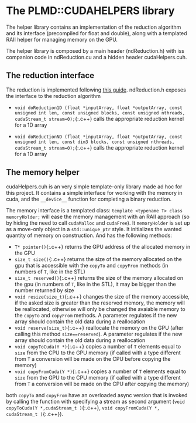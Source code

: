 # The PLMD::CUDAHELPERS library

The helper library contains an implementation of the reduction algorithm and its interface (precompiled for float and double), along with a templated RAII helper for managing memory on the GPU.

The helper library is composed by a main header (ndReduction.h) with iss companion code in ndReduction.cu and a hidden header cudaHelpers.cuh.

## The reduction interface

The reduction is implemented following [this guide](https://developer.download.nvidia.com/assets/cuda/files/reduction.pdf). ndReduction.h exposes the interface to the reduction algorithm

- `void doReduction1D (float *inputArray,
 float *outputArray,
 const unsigned int len,
 const unsigned blocks,
 const unsigned nthreads,
 cudaStream_t stream=0);`{:.c++} calls the appropriate reduction kernel for a 1D array

- `void doReductionND (float *inputArray,
 float *outputArray,
 const unsigned int len,
 const dim3 blocks,
 const unsigned nthreads,
 cudaStream_t stream=0);`{:.c++} calls the appropriate reduction kernel for a 1D array

## The memory helper
cudaHelpers.cuh is an very simple template-only library made ad hoc for this project. It contains a simple interface for working with the memory in cuda, and the `__device__` function for completing a binary reduction.

The memory interface is a templated class: `template <typename T> class memoryHolder;` will ease the memory management with an RAII approach (so by hiding the need to call `cudaMalloc` and `cudaFree`).
It `memoryHolder` is set up as a move-only object in a `std::unique_ptr` style. It initializes the wanted quantity of memory on construction. And has the following methods:
 - `T* pointer()`{:.c++} returns the GPU address of the allocated memory in the GPU
 - `size_t size()`{:.c++} returns the size of the memory allocated on the gpu that is accessible with the `copyTo` and `copyFrom` methods (in numbers of `T`, like in the STL)
 - `size_t reserved()`{:.c++} returns the size of the memory allocated on the gpu (in numbers of `T`, like in the STL), it may be bigger than the number returned by size
 - `void resize(size_t)`{:.c++} changes the size of the memory accessible, if the asked size is greater than the reserved memory, the memory will be reallocated, otherwise will only be changed the avaiable memory to the `copyTo` and `copyFrom` methods. A parameter regulates if the new array should contain the old data during a reallocation
 - `void reserve(size_t)`{:.c++} reallocate the memory on the GPU (after calling this method `size==reserved`). A parameter regulates if the new array should contain the old data during a reallocation
 - `void copyToCuda(Y *)`{:.c++} copies a number of `T` elements equal to `size` from the CPU to the GPU memory (if called with a type different from `T` a conversion will be made on the CPU before copying the memory)
 - `void copyFromCuda(Y *)`{:.c++} copies a number of `T` elements equal to `size` from the GPU to the CPU memory (if called with a type different from `T` a conversion will be made on the CPU after copying the memory)

 both `copyTo` and `copyFrom` have an overloaded async version that is invoked by calling the function with specifying a stream as second argument  (`void copyToCuda(Y *,cudaStream_t )`{:.c++}, `void copyFromCuda(Y *, cudaStream_t )`{:.c++}).